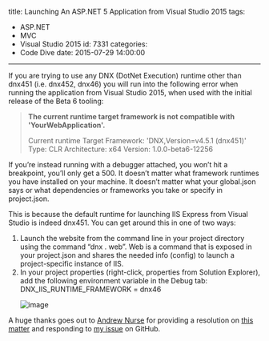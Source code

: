 title: Launching An ASP.NET 5 Application from Visual Studio 2015
tags:
  - ASP.NET
  - MVC
  - Visual Studio 2015
id: 7331
categories:
  - Code Dive
date: 2015-07-29 14:00:00
---

If you are trying to use any DNX (DotNet Execution) runtime other than dnx451 (i.e. dnx452, dnx46) you will run into the following error when running the application from Visual Studio 2015, when used with the initial release of the Beta 6 tooling:
> **The current runtime target framework is not compatible with 'YourWebApplication'.**
> 
> Current runtime Target Framework: 'DNX,Version=v4.5.1 (dnx451)'
>  Type: CLR
>  Architecture: x64
>  Version: 1.0.0-beta6-12256

If you’re instead running with a debugger attached, you won’t hit a breakpoint, you’ll only get a 500\. It doesn’t matter what framework runtimes you have installed on your machine. It doesn’t matter what your global.json says or what dependencies or frameworks you take or specify in project.json.<p>This is because the default runtime for launching IIS Express from Visual Studio is indeed dnx451\. You can get around this in one of two ways:

1.  Launch the website from the command line in your project directory using the command “dnx . web”. Web is a command that is exposed in your project.json and shares the needed info (config) to launch a project-specific instance of IIS.
2.  In your project properties (right-click, properties from Solution Explorer), add the following environment variable in the Debug tab:
&nbsp;&nbsp;&nbsp;&nbsp; DNX_IIS_RUNTIME_FRAMEWORK = dnx46<p>![image](http://jameschambers.com/wp-content/uploads/2015/07/image25.png "image")

A huge thanks goes out to [Andrew Nurse](https://twitter.com/anurse) for providing a resolution on [this matter](http://stackoverflow.com/questions/31671851/vs-2015-setting-right-target-framework-for-asp-net-5-web-project/31687529#31687529) and responding to [my issue](https://github.com/aspnet/dnx/issues/2367) on GitHub.